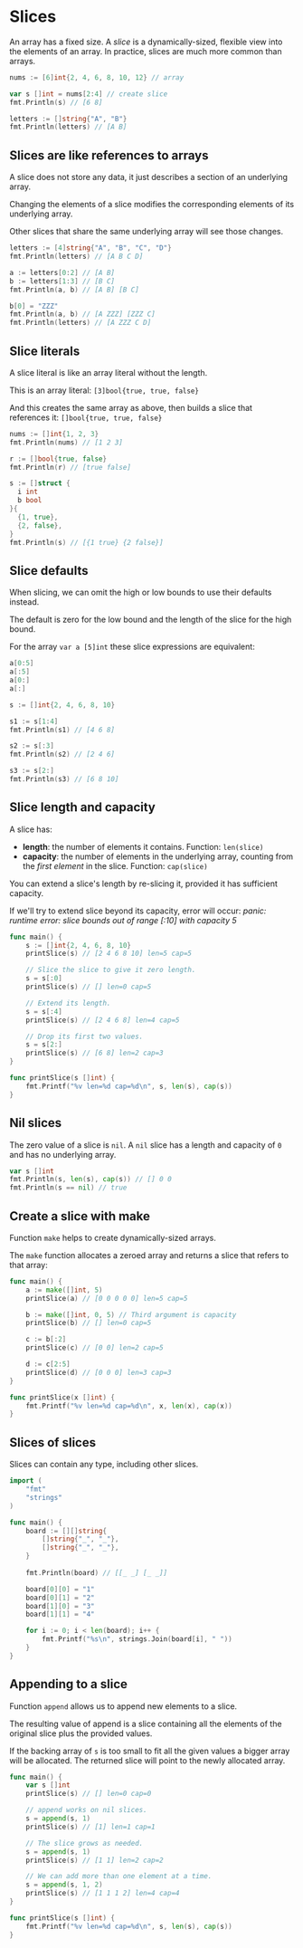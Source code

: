 # Slices

An array has a fixed size. A *slice* is a dynamically-sized, flexible view into the elements of an array. 
In practice, slices are much more common than arrays.

```go
nums := [6]int{2, 4, 6, 8, 10, 12} // array

var s []int = nums[2:4] // create slice
fmt.Println(s) // [6 8]

letters := []string{"A", "B"}
fmt.Println(letters) // [A B]
```

## Slices are like references to arrays

A slice does not store any data, it just describes a section of an underlying array.

Changing the elements of a slice modifies the corresponding elements of its underlying array.

Other slices that share the same underlying array will see those changes.

```go
letters := [4]string{"A", "B", "C", "D"}
fmt.Println(letters) // [A B C D]

a := letters[0:2] // [A B]
b := letters[1:3] // [B C]
fmt.Println(a, b) // [A B] [B C]

b[0] = "ZZZ"
fmt.Println(a, b) // [A ZZZ] [ZZZ C]
fmt.Println(letters) // [A ZZZ C D]
```

## Slice literals

A slice literal is like an array literal without the length.

This is an array literal: `[3]bool{true, true, false}`

And this creates the same array as above, then builds a slice that references it: `[]bool{true, true, false}`

```go
nums := []int{1, 2, 3}
fmt.Println(nums) // [1 2 3]

r := []bool{true, false}
fmt.Println(r) // [true false]

s := []struct {
  i int
  b bool
}{
  {1, true},
  {2, false},
}
fmt.Println(s) // [{1 true} {2 false}]
```

## Slice defaults

When slicing, we can omit the high or low bounds to use their defaults instead.

The default is zero for the low bound and the length of the slice for the high bound.

For the array `var a [5]int` these slice expressions are equivalent:

```go
a[0:5]
a[:5]
a[0:]
a[:]
```

```go
s := []int{2, 4, 6, 8, 10}

s1 := s[1:4]
fmt.Println(s1) // [4 6 8]

s2 := s[:3]
fmt.Println(s2) // [2 4 6]

s3 := s[2:]
fmt.Println(s3) // [6 8 10]
```

## Slice length and capacity

A slice has:

- **length**: the number of elements it contains. Function: `len(slice)`
- **capacity**: the number of elements in the underlying array, counting from the *first element* in the slice. Function: `cap(slice)`

You can extend a slice's length by re-slicing it, provided it has sufficient capacity. 

If we'll try to extend slice beyond its capacity, error will occur: *panic: runtime error: slice bounds out of range [:10] with capacity 5*

```go
func main() {
	s := []int{2, 4, 6, 8, 10}
	printSlice(s) // [2 4 6 8 10] len=5 cap=5

	// Slice the slice to give it zero length.
	s = s[:0]
	printSlice(s) // [] len=0 cap=5

	// Extend its length.
	s = s[:4]
	printSlice(s) // [2 4 6 8] len=4 cap=5

	// Drop its first two values.
	s = s[2:]
	printSlice(s) // [6 8] len=2 cap=3
}

func printSlice(s []int) {
	fmt.Printf("%v len=%d cap=%d\n", s, len(s), cap(s))
}
```

## Nil slices

The zero value of a slice is `nil`. A `nil` slice has a length and capacity of `0` and has no underlying array.

```go
var s []int
fmt.Println(s, len(s), cap(s)) // [] 0 0
fmt.Println(s == nil) // true
```

## Create a slice with make

Function `make` helps to create dynamically-sized arrays.

The `make` function allocates a zeroed array and returns a slice that refers to that array:

```go
func main() {
	a := make([]int, 5)
	printSlice(a) // [0 0 0 0 0] len=5 cap=5

	b := make([]int, 0, 5) // Third argument is capacity
	printSlice(b) // [] len=0 cap=5

	c := b[:2]
	printSlice(c) // [0 0] len=2 cap=5

	d := c[2:5]
	printSlice(d) // [0 0 0] len=3 cap=3
}

func printSlice(x []int) {
	fmt.Printf("%v len=%d cap=%d\n", x, len(x), cap(x))
}
```

## Slices of slices

Slices can contain any type, including other slices.

```go
import (
	"fmt"
	"strings"
)

func main() {
	board := [][]string{
		[]string{"_", "_"},
		[]string{"_", "_"},
	}
	
	fmt.Println(board) // [[_ _] [_ _]]

	board[0][0] = "1"
	board[0][1] = "2"
	board[1][0] = "3"
	board[1][1] = "4"

	for i := 0; i < len(board); i++ {
		fmt.Printf("%s\n", strings.Join(board[i], " "))
	}
}
```

## Appending to a slice

Function `append` allows us to append new elements to a slice.

The resulting value of append is a slice containing all the elements of the original slice plus the provided values.

If the backing array of `s` is too small to fit all the given values a bigger array will be allocated. 
The returned slice will point to the newly allocated array.

```go
func main() {
	var s []int
	printSlice(s) // [] len=0 cap=0

	// append works on nil slices.
	s = append(s, 1)
	printSlice(s) // [1] len=1 cap=1

	// The slice grows as needed.
	s = append(s, 1)
	printSlice(s) // [1 1] len=2 cap=2

	// We can add more than one element at a time.
	s = append(s, 1, 2)
	printSlice(s) // [1 1 1 2] len=4 cap=4
}

func printSlice(s []int) {
	fmt.Printf("%v len=%d cap=%d\n", s, len(s), cap(s))
}
```
